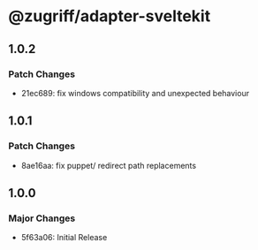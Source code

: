 # @zugriff/adapter-sveltekit

## 1.0.2

### Patch Changes

- 21ec689: fix windows compatibility and unexpected behaviour

## 1.0.1

### Patch Changes

- 8ae16aa: fix puppet/ redirect path replacements

## 1.0.0

### Major Changes

- 5f63a06: Initial Release
